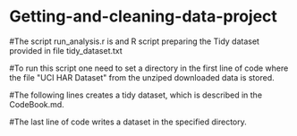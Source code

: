 # Getting-and-cleaning-data-project

#The script run_analysis.r is and R script preparing the Tidy dataset provided in file tidy_dataset.txt

#To run this script one need to set a directory in the first line of code where the file "UCI HAR Dataset" from the unziped downloaded data is stored.

#The following lines creates a tidy dataset, which is described in the CodeBook.md.

#The last line of code writes a dataset in the specified directory. 